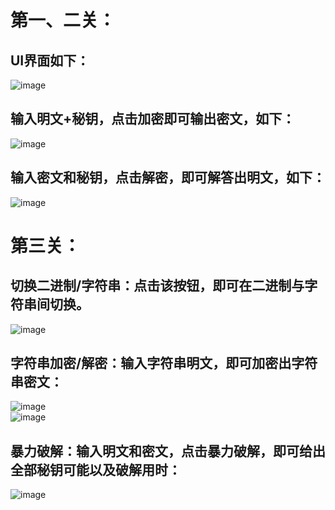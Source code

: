 # 第一、二关：
## UI界面如下：<br/>
![image](https://github.com/goodplayersoga/infoSafetyTwo/assets/131271841/224d547a-24a6-481a-8774-6fbdc688b3f9)
<br/>
## 输入明文+秘钥，点击加密即可输出密文，如下：<br/>
![image](https://github.com/goodplayersoga/infoSafetyTwo/assets/131271841/949887f9-9b52-4c32-a8bf-95b6915ad322)<br/>
## 输入密文和秘钥，点击解密，即可解答出明文，如下：<br/>
![image](https://github.com/goodplayersoga/infoSafetyTwo/assets/131271841/5cd96ce4-594a-4233-bed6-9276b07f855d)<br/>
# 第三关：
## 切换二进制/字符串：点击该按钮，即可在二进制与字符串间切换。<br/>
![image](https://github.com/goodplayersoga/information_safety/assets/131271841/10bbadc2-7f36-4dfc-a62e-2bd703cd9072)<br/>
## 字符串加密/解密：输入字符串明文，即可加密出字符串密文：<br/>
![image](https://github.com/goodplayersoga/information_safety/assets/131271841/3f2a1b9c-22f2-4d15-aa31-61add3543ca8)<br/>
![image](https://github.com/goodplayersoga/information_safety/assets/131271841/0eaf5dde-83f5-43e7-afc4-b146a6e69ecb)<br/>
## 暴力破解：输入明文和密文，点击暴力破解，即可给出全部秘钥可能以及破解用时：<br/>
![image](https://github.com/goodplayersoga/information_safety/assets/131271841/d1429c39-1cf8-4bef-b4cd-001ac6ed2329)<br/>
